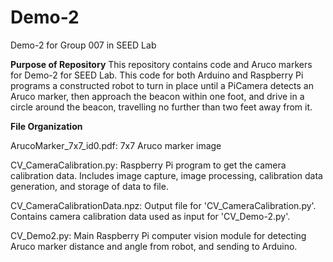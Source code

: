 # Demo-2
Demo-2 for Group 007 in SEED Lab

__Purpose of Repository__
This repository contains code and Aruco markers for Demo-2 for SEED Lab. This code for both Arduino and 
Raspberry Pi programs a constructed robot to turn in place until a PiCamera detects an Aruco marker, then
approach the beacon within one foot, and drive in a circle around the beacon, travelling no further than two
feet away from it.



__File Organization__

ArucoMarker_7x7_id0.pdf: 7x7 Aruco marker image 


CV_CameraCalibration.py: Raspberry Pi program to get the camera calibration data. Includes image
	capture, image processing, calibration data generation, and storage of data to file.

CV_CameraCalibrationData.npz: Output file for 'CV_CameraCalibration.py'. Contains camera
	calibration data used as input for 'CV_Demo-2.py'.

CV_Demo2.py: Main Raspberry Pi computer vision module for detecting Aruco marker distance and angle
	from robot, and sending to Arduino.


